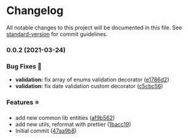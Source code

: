 # Changelog

All notable changes to this project will be documented in this file. See [standard-version](https://github.com/conventional-changelog/standard-version) for commit guidelines.

### 0.0.2 (2021-03-24)


### Bug Fixes 🐛

* **validation:** fix array of enums validation decorator ([e1786d2](https://github.com/ivashog/nest-prisma-monorepo-template/commit/e1786d22bba38b2534f926eee34ba0cef515aace))
* **validation:** fix date validation custom decorator ([c5cbc56](https://github.com/ivashog/nest-prisma-monorepo-template/commit/c5cbc56549fbcf5135f5830b546d57e75a666c2c))


### Features ⭐️

* add new common lib entities ([af9b562](https://github.com/ivashog/nest-prisma-monorepo-template/commit/af9b562d7c8baeadddc1b06e6892f21279099a93))
* add new utils, reformat with prettier ([1bacc19](https://github.com/ivashog/nest-prisma-monorepo-template/commit/1bacc1983a39129f3c1b06e47501eb34daf7a947))
* Initial commit ([47aa9b8](https://github.com/ivashog/nest-prisma-monorepo-template/commit/47aa9b833be07e7257bfbf499027045ac781a480))
